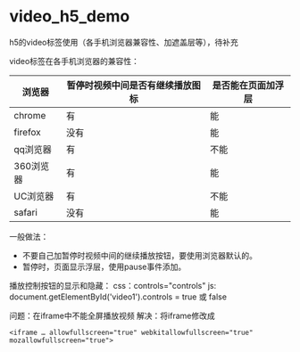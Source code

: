 # video_h5_demo
h5的video标签使用（各手机浏览器兼容性、加遮盖层等），待补充

video标签在各手机浏览器的兼容性：

浏览器  | 暂停时视频中间是否有继续播放图标 | 是否能在页面加浮层
----|------|----
chrome | 有 | 能
firefox | 没有  | 能
qq浏览器 | 有  | 不能
360浏览器 | 有  | 能
UC浏览器 | 有  | 不能
safari        | 没有 | 能

一般做法：
* 不要自己加暂停时视频中间的继续播放按钮，要使用浏览器默认的。
* 暂停时，页面显示浮层，使用pause事件添加。

播放控制按钮的显示和隐藏：
css：controls="controls"
js: document.getElementById('video1').controls = true 或 false

问题：在iframe中不能全屏播放视频
解决：将iframe修改成
```
<iframe … allowfullscreen="true" webkitallowfullscreen="true" mozallowfullscreen="true">
```  


